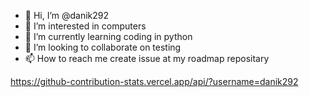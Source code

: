 - 👋 Hi, I’m @danik292
- 👀 I’m interested in computers
- 🌱 I’m currently learning coding in python
- 💞️ I’m looking to collaborate on testing
-  📫 How to reach me create issue at my roadmap repositary

https://github-contribution-stats.vercel.app/api/?username=danik292

<!---
danik292/danik292 is a ✨ special ✨ repository because its `README.md` (this file) appears on your GitHub profile.
You can click the Preview link to take a look at your changes.
--->
